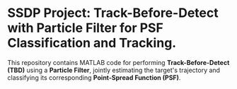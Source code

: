 # SSDP Project: Track-Before-Detect with Particle Filter for PSF Classification and Tracking.
This repository contains MATLAB code for performing **Track-Before-Detect (TBD)** using a **Particle Filter**, jointly estimating the target's trajectory and classifying its corresponding **Point-Spread Function (PSF)**.
